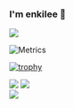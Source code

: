 ### I'm enkilee 👋

<!--
**** is a ✨ _special_ ✨ repository because its `README.md` (this file) appears on your GitHub profile.

Here are some ideas to get you started:

- 🔭 I’m currently working on ...
- 🌱 I’m currently learning ...
- 👯 I’m looking to collaborate on ...
- 🤔 I’m looking for help with ...
- 💬 Ask me about ...
- 📫 How to reach me: ...
- 😄 Pronouns: ...
- ⚡ Fun fact: ...
 -->
![](https://github-readme-stats.vercel.app/api?username=enkilee)

![Metrics](https://metrics.lecoq.io/enkilee?template=classic&languages=1&isocalendar=1&achievements=1&base=header%2C%20activity%2C%20community%2C%20repositories%2C%20metadata&base.indepth=false&base.hireable=false&base.skip=false&isocalendar=false&isocalendar.duration=half-year&languages=false&languages.limit=8&languages.threshold=0%25&languages.other=false&languages.colors=github&languages.sections=most-used&languages.indepth=false&languages.analysis.timeout=15&languages.analysis.timeout.repositories=7.5&languages.categories=markup%2C%20programming&languages.recent.categories=markup%2C%20programming&languages.recent.load=300&languages.recent.days=14&achievements=false&achievements.threshold=B&achievements.secrets=true&achievements.display=compact&achievements.limit=0&config.timezone=Asia%2FShanghai)

[![trophy](https://github-profile-trophy.vercel.app/?username=dirambora&margin-w=8)](https://github.com/enkilee/github-profile-trophy)
<!--
[![My GitHub Stats](https://github-readme-stats.vercel.app/api/?username=enkilee&count_private=true&theme=tokyonight&showicons=true)]()
[![My GitHub Language Stats](https://github-readme-stats.vercel.app/api/top-langs/?username=enkilee&langs_count=5&theme=tokyonight)]()
-->

![](https://github-readme-stats.vercel.app/api?username=enkilee&theme=light&hide_border=false&include_all_commits=true&count_private=true)
![](https://github-readme-streak-stats.herokuapp.com/?user=enkilee&theme=light&hide_border=false)<br/>
![](https://github-readme-stats.vercel.app/api/top-langs/?username=enkilee&theme=light&hide_border=false&include_all_commits=true&count_private=true&layout=compact)
